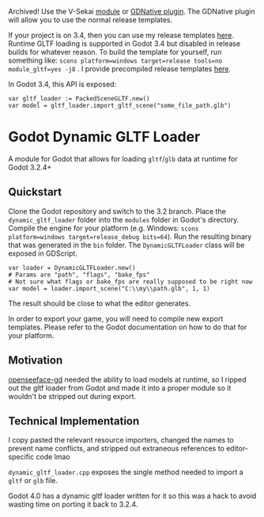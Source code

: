 Archived! Use the V-Sekai [module](https://github.com/V-Sekai/godot-gltf-module/tree/gdnative) or [GDNative plugin](https://github.com/V-Sekai/godot-vrm/tree/godot3/addons/godot_gltf). The GDNative plugin will allow you to use the normal release templates.

If your project is on 3.4, then you can use my release templates [here](https://github.com/you-win/godot). Runtime GLTF loading is supported in Godot 3.4 but disabled in release builds for whatever reason. To build the template for yourself, run something like: `scons platform=windows target=release tools=no module_gltf=yes -j8` . I provide precompiled release templates [here](https://github.com/you-win/godot/releases/tag/3.3.2-gltf).

In Godot 3.4, this API is exposed:
```
var gltf_loader := PackedSceneGLTF.new()
var model = gltf_loader.import_gltf_scene("some_file_path.glb")
```

# Godot Dynamic GLTF Loader
A module for Godot that allows for loading `gltf`/`glb` data at runtime for Godot 3.2.4+

## Quickstart
Clone the Godot repository and switch to the 3.2 branch. Place the `dynamic_gltf_loader` folder into the `modules` folder in Godot's directory. Compile the engine for your platform (e.g. Windows: `scons platform=windows target=release_debug bits=64`). Run the resulting binary that was generated in the `bin` folder. The `DynamicGLTFLoader` class will be exposed in GDScript.

```
var loader = DynamicGLTFLoader.new()
# Params are "path", "flags", "bake_fps"
# Not sure what flags or bake_fps are really supposed to be right now
var model = loader.import_scene("C:\\my\\path.glb", 1, 1)
```

The result should be close to what the editor generates.

In order to export your game, you will need to compile new export templates. Please refer to the Godot documentation on how to do that for your platform.

## Motivation
[openseeface-gd](https://github.com/you-win/openseeface-gd) needed the ability to load models at runtime, so I ripped out the gltf loader from Godot and made it into a proper module so it wouldn't be stripped out during export.

## Technical Implementation
I copy pasted the relevant resource importers, changed the names to prevent name conflicts, and stripped out extraneous references to editor-specific code lmao

`dynamic_gltf_loader.cpp` exposes the single method needed to import a `gltf` or `glb` file.

Godot 4.0 has a dynamic gltf loader written for it so this was a hack to avoid wasting time on porting it back to 3.2.4.

